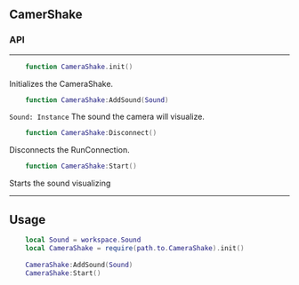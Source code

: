 ## CamerShake


### API
___

```lua
    function CameraShake.init()
```
Initializes the CameraShake.

```lua
    function CameraShake:AddSound(Sound)
```

`Sound: Instance` The sound the camera will visualize.

```lua
    function CameraShake:Disconnect()
```
Disconnects the RunConnection.

```lua
    function CameraShake:Start()
```
Starts the sound visualizing

___

## Usage

```lua
    local Sound = workspace.Sound
    local CameraShake = require(path.to.CameraShake).init()
    
    CameraShake:AddSound(Sound)
    CameraShake:Start()
```




